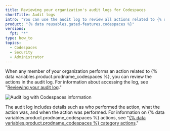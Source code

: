 ```yaml
---
title: Reviewing your organization's audit logs for Codespaces
shortTitle: Audit logs
intro: "You can use the audit log to review all actions related to {% data variables.product.prodname_codespaces %}."
product: "{% data reusables.gated-features.codespaces %}"
versions:
  fpt: "*"
type: how_to
topics:
  - Codespaces
  - Security
  - Administrator
---
```


When any member of your organization performs an action related to {% data variables.product.prodname_codespaces %}, you can review the actions in the audit log. For information about accessing the log, see "[Reviewing your audit log](/organizations/keeping-your-organization-secure/reviewing-the-audit-log-for-your-organization#accessing-the-audit-log)."

![Audit log with Codespaces information](/assets/images/help/settings/codespaces-audit-log-org.png)

The audit log includes details such as who performed the action, what the action was, and when the action was performed. For information on {% data variables.product.prodname_codespaces %} actions, see "[{% data variables.product.prodname_codespaces %} category actions](/organizations/keeping-your-organization-secure/reviewing-the-audit-log-for-your-organization#codespaces-category-actions)."
